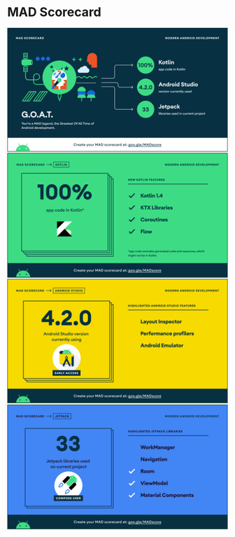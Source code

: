 # MAD Scorecard

![summary](assets/mad_scorecard/summary.png)
![kotlin](assets/mad_scorecard/kotlin.png)
![studio](assets/mad_scorecard/studio.png)
![jetpack](assets/mad_scorecard/jetpack.png)